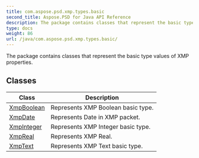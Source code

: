 ```yaml
---
title: com.aspose.psd.xmp.types.basic
second_title: Aspose.PSD for Java API Reference
description: The package contains classes that represent the basic type values of XMP properties.
type: docs
weight: 86
url: /java/com.aspose.psd.xmp.types.basic/
---
```



The package contains classes that represent the basic type values of XMP properties.


## Classes

| Class | Description |
| --- | --- |
| [XmpBoolean](../com.aspose.psd.xmp.types.basic/xmpboolean) | Represents XMP Boolean basic type. |
| [XmpDate](../com.aspose.psd.xmp.types.basic/xmpdate) | Represents Date in XMP packet. |
| [XmpInteger](../com.aspose.psd.xmp.types.basic/xmpinteger) | Represents XMP Integer basic type. |
| [XmpReal](../com.aspose.psd.xmp.types.basic/xmpreal) | Represents XMP Real. |
| [XmpText](../com.aspose.psd.xmp.types.basic/xmptext) | Represents XMP Text basic type. |
